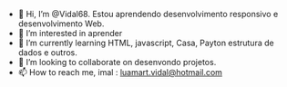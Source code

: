 - 👋 Hi, I’m @Vidal68. Estou aprendendo desenvolvimento responsivo e desenvolvimento Web.
- 👀 I’m interested in aprender 
- 🌱 I’m currently learning HTML, javascript, Casa, Payton estrutura de dados e outros.
- 💞️ I’m looking to collaborate on desenvondo projetos.
- 📫 How to reach me, imal : luamart.vidal@hotmail.com

<!---
Vidal68/Vidal68 is a ✨ special ✨ repository because its `README.md` (this file) appears on your GitHub profile.
You can click the Preview link to take a look at your changes.
--->
